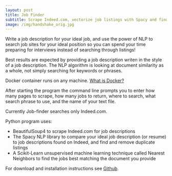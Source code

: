 ```yaml
---
layout: post
title: Job Finder
subtitle: Scrape Indeed.com, vectorize job listings with Spacy and find job descriptions similar to resume with scikit-learn KNN.
image: /img/handshake_orig.jpg
---
```


Write a job description for your ideal job, and use the power of NLP to search job sites for your ideal position so you can spend your time preparing for interviews instead of searching through listings!

Best results are expected by providing a job description writen in the style of a job description. The NLP algorithm is looking at document similarity as a whole, not simply searching for keywords or phrases.

Docker container runs on any machine. [What is Docker?](https://docs.docker.com/engine/docker-overview/)

After starting the program the command line prompts you to enter how many pages to scrape, how many jobs to return, where to search, what search phrase to use, and the name of your text file.

Currently Job-finder searches only Indeed.com.

Python program uses:
- BeautifulSoup4 to scrape Indeed.com for job descriptions
- The Spacy NLP library to compare your ideal job description (or resume) to job descriptions found on Indeed, and find and remove duplicate listings
- A Scikit-Learn unsupervised machine learning technique called Nearest Neighbors to find the jobs best matching the document you provide

For download and installation instructions see [Github](https://github.com/llpk79/Job-finder/packages/111889).